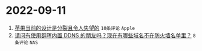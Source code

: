 # 2022-09-11

1. [苹果当前的设计是分裂且令人失望的](https://www.v2ex.com/t/879228) `10条评论` `Apple`
1. [请问有使用群晖内置 DDNS 的朋友吗？现在有哪些域名不在防火墙名单里？](https://www.v2ex.com/t/879224) `8条评论` `NAS`
